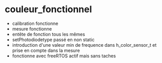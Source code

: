 # couleur_fonctionnel
- calibration fonctionne
- mesure fonctionne
- entête de fonction tous les mêmes 
- setPhotodiodetype passé en non static
- introduction d'une valeur min de frequence dans h_color_sensor_t et prise en compte dans la mesure
- fonctionne avec freeRTOS actif mais sans taches 
